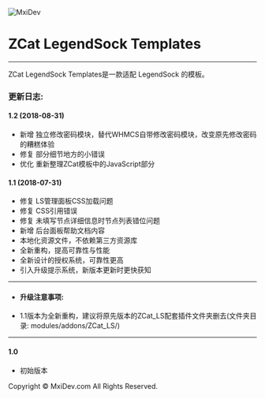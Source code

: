 ![MxiDev](https://mxidev.com/assets/svg/mxidev-blue.svg "MxiDev")
# ZCat LegendSock Templates

***

ZCat LegendSock Templates是一款适配 LegendSock 的模板。

### 更新日志:

#### 1.2 (2018-08-31)

  - 新增 独立修改密码模块，替代WHMCS自带修改密码模块，改变原先修改密码的糟糕体验
  - 修复 部分细节地方的小错误
  - 优化 重新整理ZCat模板中的JavaScript部分


#### 1.1 (2018-07-31)

  - 修复 LS管理面板CSS加载问题
  - 修复 CSS引用错误
  - 修复 未填写节点详细信息时节点列表错位问题
  - 新增 后台面板帮助文档内容
  - 本地化资源文件，不依赖第三方资源库
  - 全新重构，提高可靠性与性能
  - 全新设计的授权系统，可靠性更高
  - 引入升级提示系统，新版本更新时更快获知

***

+ #### 升级注意事项:

+ 1.1版本为全新重构，建议将原先版本的ZCat_LS配套插件文件夹删去(文件夹目录: modules/addons/ZCat_LS/)

***

#### 1.0 

  - 初始版本



Copyright © MxiDev.com All Rights Reserved.
